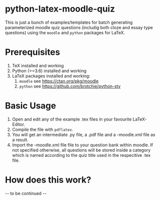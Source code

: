 # python-latex-moodle-quiz
This is just a bunch of examples/templates for batch generating parameterized moodle quiz questions (includig both cloze and essay type questions) using the `moodle` and `python` packages for LaTeX.

Prerequisites
=============

1. TeX installed and working
1. Python (>=3.6) installed and working
1. LaTeX packages installed and working:
   1. `moodle` see https://ctan.org/pkg/moodle
   1. `python` see https://github.com/brotchie/python-sty
   
Basic Usage
===========

1. Open and edit any of the example .tex files in your favourite LaTeX-Editor.
1. Compile the file with `pdflatex`.
1. You will get an intermediate .py file, a .pdf file and a -moodle.xml file as a result.
1. Import the -moodle.xml file file to your question bank within moodle. If not specified otherwise, all questions will be stored inside a category which is named according to the quiz title used in the respecitive .tex file.

How does this work?
===================

-- to be continued --


